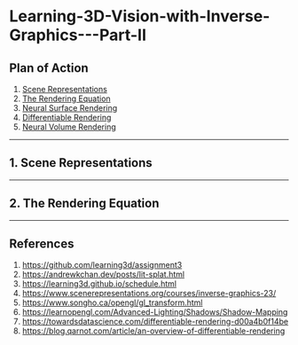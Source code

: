 # Learning-3D-Vision-with-Inverse-Graphics---Part-II

## Plan of Action
1. [Scene Representations](#sr)
2. [The Rendering Equation](#tdr)
3. [Neural Surface Rendering](#nsr)
4. [Differentiable Rendering](#dr)
5. [Neural Volume Rendering](#nvr)


---------------------
<a name="sr"></a>
## 1. Scene Representations





---------------------
<a name="tdr"></a>
## 2. The Rendering Equation


---------------------

## References
1. https://github.com/learning3d/assignment3
2. https://andrewkchan.dev/posts/lit-splat.html
3. https://learning3d.github.io/schedule.html
4. https://www.scenerepresentations.org/courses/inverse-graphics-23/
5. https://www.songho.ca/opengl/gl_transform.html
6. https://learnopengl.com/Advanced-Lighting/Shadows/Shadow-Mapping
7. https://towardsdatascience.com/differentiable-rendering-d00a4b0f14be
8. https://blog.qarnot.com/article/an-overview-of-differentiable-rendering
